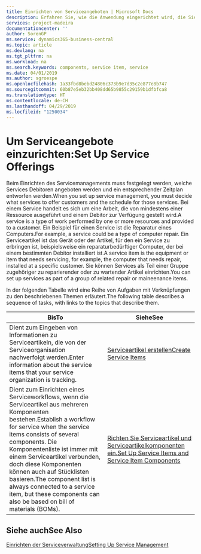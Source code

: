 ```yaml
---
title: Einrichten von Serviceangeboten | Microsoft Docs
description: Erfahren Sie, wie die Anwendung eingerichtet wird, die Sie Ihren Debitoren anbieten.
services: project-madeira
documentationcenter: ''
author: SorenGP
ms.service: dynamics365-business-central
ms.topic: article
ms.devlang: na
ms.tgt_pltfrm: na
ms.workload: na
ms.search.keywords: components, service item, service
ms.date: 04/01/2019
ms.author: sgroespe
ms.openlocfilehash: 1a33fbd8bebd24806c373b9e7d35c2e877e8b747
ms.sourcegitcommit: 60b87e5eb32bb408dd65b9855c29159b1dfbfca8
ms.translationtype: HT
ms.contentlocale: de-CH
ms.lasthandoff: 04/29/2019
ms.locfileid: "1250034"
---
```

# <a name="set-up-service-offerings"></a><span data-ttu-id="fdd57-103">Um Serviceangebote einzurichten:</span><span class="sxs-lookup"><span data-stu-id="fdd57-103">Set Up Service Offerings</span></span>
<span data-ttu-id="fdd57-104">Beim Einrichten des Servicemanagements muss festgelegt werden, welche Services Debitoren angeboten werden und ein entsprechender Zeitplan entworfen werden.</span><span class="sxs-lookup"><span data-stu-id="fdd57-104">When you set up service management, you must decide what services to offer customers and the schedule for those services.</span></span> <span data-ttu-id="fdd57-105">Bei einem Service handelt es sich um eine Arbeit, die von mindestens einer Ressource ausgeführt und einem Debitor zur Verfügung gestellt wird.</span><span class="sxs-lookup"><span data-stu-id="fdd57-105">A service is a type of work performed by one or more resources and provided to a customer.</span></span> <span data-ttu-id="fdd57-106">Ein Beispiel für einen Service ist die Reparatur eines Computers.</span><span class="sxs-lookup"><span data-stu-id="fdd57-106">For example, a service could be a type of computer repair.</span></span> <span data-ttu-id="fdd57-107">Ein Serviceartikel ist das Gerät oder der Artikel, für den ein Service zu erbringen ist, beispielsweise ein reparaturbedürftiger Computer, der bei einem bestimmten Debitor installiert ist.</span><span class="sxs-lookup"><span data-stu-id="fdd57-107">A service item is the equipment or item that needs servicing, for example, the computer that needs repair, installed at a specific customer.</span></span> <span data-ttu-id="fdd57-108">Sie können Services als Teil einer Gruppe zugehöriger zu reparierender oder zu wartender Artikel einrichten.</span><span class="sxs-lookup"><span data-stu-id="fdd57-108">You can set up services as part of a group of related repair or maineenance items.</span></span>  
  
<span data-ttu-id="fdd57-109">In der folgenden Tabelle wird eine Reihe von Aufgaben mit Verknüpfungen zu den beschriebenen Themen erläutert.</span><span class="sxs-lookup"><span data-stu-id="fdd57-109">The following table describes a sequence of tasks, with links to the topics that describe them.</span></span>  
  
|<span data-ttu-id="fdd57-110">**Bis**</span><span class="sxs-lookup"><span data-stu-id="fdd57-110">**To**</span></span>|<span data-ttu-id="fdd57-111">**Siehe**</span><span class="sxs-lookup"><span data-stu-id="fdd57-111">**See**</span></span>|  
|------------|-------------|  
|<span data-ttu-id="fdd57-112">Dient zum Eingeben von Informationen zu Serviceartikeln, die von der Serviceorganisation nachverfolgt werden.</span><span class="sxs-lookup"><span data-stu-id="fdd57-112">Enter information about the service items that your service organization is tracking.</span></span>|[<span data-ttu-id="fdd57-113">Serviceartikel erstellen</span><span class="sxs-lookup"><span data-stu-id="fdd57-113">Create Service Items</span></span>](service-how-to-create-service-items.md)|  
|<span data-ttu-id="fdd57-114">Dient zum Einrichten eines Serviceworkflows, wenn die Serviceartikel aus mehreren Komponenten bestehen.</span><span class="sxs-lookup"><span data-stu-id="fdd57-114">Establish a workflow for service when the service items consists of several components.</span></span> <span data-ttu-id="fdd57-115">Die Komponentenliste ist immer mit einem Serviceartikel verbunden, doch diese Komponenten können auch auf Stücklisten basieren.</span><span class="sxs-lookup"><span data-stu-id="fdd57-115">The component list is always connected to a service item, but these components can also be based on bill of materials (BOMs).</span></span>|[<span data-ttu-id="fdd57-116">Richten Sie Serviceartikel und Serviceartikelkomponenten ein.</span><span class="sxs-lookup"><span data-stu-id="fdd57-116">Set Up Service Items and Service Item Components</span></span>](service-how-setup-service-items.md)|  
  
## <a name="see-also"></a><span data-ttu-id="fdd57-117">Siehe auch</span><span class="sxs-lookup"><span data-stu-id="fdd57-117">See Also</span></span>  
[<span data-ttu-id="fdd57-118">Einrichten der Serviceverwaltung</span><span class="sxs-lookup"><span data-stu-id="fdd57-118">Setting Up Service Management</span></span>](service-setup-service.md)   